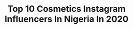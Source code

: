 ---
title: Top 10 Cosmetics Instagram Influencers In Nigeria In 2020
description: >-
  Find top cosmetics Instagram influencers in Nigeria in 2020. Most popular hashtags: #beauty #cosmetics #lagos #makeup.
platform: Instagram
profiles:
  - username: "kobinadapaah"
    fullname: >-
      DAPAAH🇬🇭🇳🇬
    location: "Nigeria"
    followers: 70860
    engagement: 137
    commentsToLikes: 0.063541
    id: ck5c0t57rtsrd0i11lnvkerww
    verified: false
    hashtags: "#nigeria, #lagos, #health, #food"
  - username: "lash_guru555"
    fullname: >-
      Bob_wings
    location: "Nigeria"
    followers: 37373
    engagement: 20
    commentsToLikes: 0.055845
    id: ck15s8fjwbr350i19za3lowgt
    verified: false
    hashtags: "#lashguru, #humanhair, #fashion, #longlashes"
  - username: "awele.a"
    fullname: >-
      𝓐𝔀𝓮𝓵𝓮🦋
    location: "Nigeria"
    followers: 3245
    engagement: 2984
    commentsToLikes: 0.077114
    id: ck5c9qg9bbx0w0i11f4wnenj9
    verified: false
    hashtags: "#dontrushchallenge, #brushchallange"
  - username: "monldn"
    fullname: >-
      MONICA 💎
    location: "Nigeria"
    followers: 146956
    engagement: 902
    commentsToLikes: 0.010689
    id: ck0vw8kejsl430i19e9vlunsa
    verified: false
    hashtags: "#clubllondon, #stayhome"
  - username: "abbahmargaret"
    fullname: >-
      Abbahmargaret
    location: "Nigeria"
    followers: 2133
    engagement: 1593
    commentsToLikes: 0.104204
    id: ck8t4vuos81vg0j78ch60133c
    verified: false
    hashtags: "#idomainternationalcarnival, #poise, #gold, #glowup"
  - username: "franxxes"
    fullname: >-
      Jane-Frances
    location: "Nigeria"
    followers: 21977
    engagement: 717
    commentsToLikes: 0.045236
    id: ck0tuscrz8ie20i19yrl9u82h
    verified: false
    hashtags: "#socialmediachallenge, #goodmorningpost, #sundaymotivation, #happybirthday"
  - username: "sonialareinaa_official"
    fullname: >-
      LA REINA 👑🧿💸
    location: "Nigeria"
    followers: 289917
    engagement: 171
    commentsToLikes: 0.016703
    id: ck6tilawn0xnm0j71qq3nogpg
    verified: true
    hashtags: "#okkkbooo, #iseeyou, #moneyme, #quarantineselfie"
  - username: "nnennao"
    fullname: >-
      ᑎᑎᗴᑎᑎᗩ OKOYᗴ
    location: "Nigeria"
    followers: 40692
    engagement: 204
    commentsToLikes: 0.031526
    id: ck5hri6t7ux5l0i11ai9ggtcs
    verified: false
    hashtags: "#meettheadetonas, #thatbeautychic, #highlyfavoured, #dettydecember"
  - username: "lhidhiastanley"
    fullname: >-
      LYDIA STANLEY 🦋
    location: "Nigeria"
    followers: 63367
    engagement: 330
    commentsToLikes: 0.076175
    id: ck15ptj6rzjut0i19mt8joqe2
    verified: false
    hashtags: "#underratedmuas, #valentines, #nigerianwedding, #humour"
  - username: "hnangula"
    fullname: >-
      H.N. Makeup-Academy
    location: "Nigeria"
    followers: 59876
    engagement: 73
    commentsToLikes: 0.023240
    id: ck5q3jq7tl2cz0i119x2lyjh4
    verified: false
    hashtags: "#hotdrops, #makeupverse, #africanmakeupartist, #bestmakeupinspiration"
---